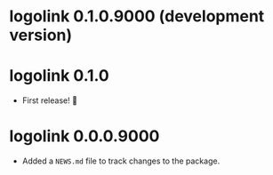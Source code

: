 # logolink 0.1.0.9000 (development version)

# logolink 0.1.0

- First release! 🎉

# logolink 0.0.0.9000

- Added a `NEWS.md` file to track changes to the package.
